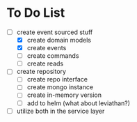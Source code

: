 # To Do List

- [ ] create event sourced stuff
  - [x] create domain models
  - [x] create events
  - [ ] create commands
  - [ ] create reads
- [ ] create repository
  - [ ] create repo interface
  - [ ] create mongo instance
  - [ ] create in-memory version
  - [ ] add to helm (what about leviathan?)
- [ ] utilize both in the service layer
